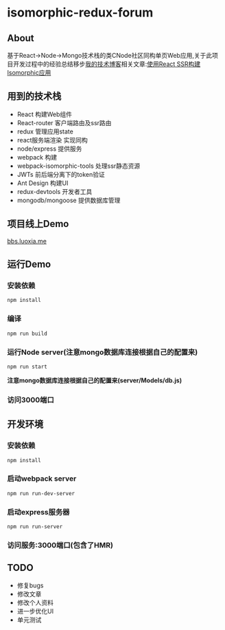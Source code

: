 # isomorphic-redux-forum

## About

基于React->Node->Mongo技术栈的类CNode社区同构单页Web应用,关于此项目开发过程中的经验总结移步[我的技术博客](http://luoxia.me/code)相关文章:[使用React SSR构建Isomorphic应用](http://luoxia.me/code/2017/02/07/%E4%BD%BF%E7%94%A8React%20SSR%E6%9E%84%E5%BB%BAIsomorphic%E5%BA%94%E7%94%A8/)

## 用到的技术栈
<ul>
<li>React 构建Web组件</li>

<li>React-router 客户端路由及ssr路由</li>

<li>redux 管理应用state</li>

<li>react服务端渲染 实现同构</li>

<li>node/express 提供服务</li>

<li>webpack 构建</li>

<li>webpack-isomorphic-tools 处理ssr静态资源</li>

<li>JWTs 前后端分离下的token验证</li>

<li>Ant Design 构建UI</li>

<li>redux-devtools 开发者工具</li>

<li>mongodb/mongoose 提供数据库管理</li>
</ul>

## 项目线上Demo

[bbs.luoxia.me](http://bbs.luoxia.me:8080)

## 运行Demo

### 安装依赖
```
npm install
```
### 编译
```
npm run build
```
### 运行Node server(注意mongo数据库连接根据自己的配置来)
```
npm run start
```
**注意mongo数据库连接根据自己的配置来(server/Models/db.js)**
### 访问3000端口

## 开发环境

### 安装依赖

```
npm install
```

### 启动webpack server
```
npm run run-dev-server
```

### 启动express服务器
```
npm run run-server
```
### 访问服务:3000端口(包含了HMR)

## TODO
<ul>
    <li>修复bugs</li>
    <li>修改文章</li>
    <li>修改个人资料</li>
    <li>进一步优化UI</li>
    <li>单元测试</li>
</ul>